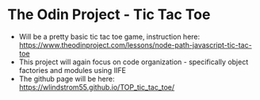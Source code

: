 # The Odin Project - Tic Tac Toe
- Will be a pretty basic tic tac toe game, instruction here: <https://www.theodinproject.com/lessons/node-path-javascript-tic-tac-toe>
- This project will again focus on code organization - specifically object factories and modules using IIFE
- The github page will be here: <https://wlindstrom55.github.io/TOP_tic_tac_toe/>
